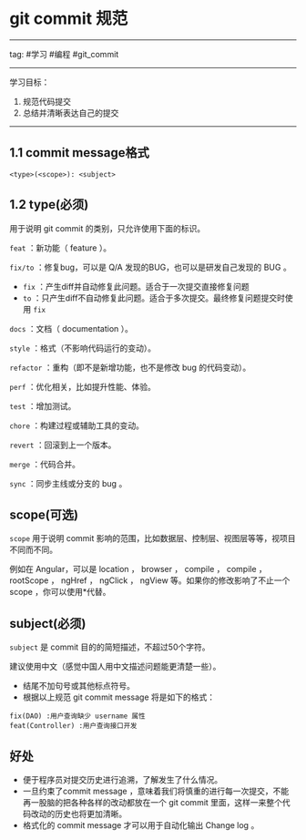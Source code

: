 # git commit 规范

---
tag:
#学习 #编程 #git_commit 

---
学习目标：

1. 规范代码提交
2. 总结并清晰表达自己的提交

---

## 1.1 commit message格式

```text
<type>(<scope>): <subject>
```

## 1.2 type(必须)

用于说明 git commit 的类别，只允许使用下面的标识。

`feat` ：新功能（ feature ）。

`fix/to` ：修复bug，可以是 Q/A 发现的BUG，也可以是研发自己发现的 BUG 。

-   `fix` ：产生diff并自动修复此问题。适合于一次提交直接修复问题
-   `to` ：只产生diff不自动修复此问题。适合于多次提交。最终修复问题提交时使用 `fix`

`docs` ：文档（ documentation ）。

`style` ：格式（不影响代码运行的变动）。

`refactor` ：重构（即不是新增功能，也不是修改 bug 的代码变动）。

`perf` ：优化相关，比如提升性能、体验。

`test` ：增加测试。

`chore` ：构建过程或辅助工具的变动。

`revert` ：回滚到上一个版本。

`merge` ：代码合并。

`sync` ：同步主线或分支的 bug 。

## scope(可选)

`scope` 用于说明 commit 影响的范围，比如数据层、控制层、视图层等等，视项目不同而不同。

例如在 Angular，可以是 location ， browser ， compile ， compile ， rootScope ，  ngHref ， ngClick ， ngView 等。如果你的修改影响了不止一个 scope ，你可以使用*代替。

## subject(必须)

`subject` 是 commit 目的的简短描述，不超过50个字符。

建议使用中文（感觉中国人用中文描述问题能更清楚一些）。

-   结尾不加句号或其他标点符号。
-   根据以上规范 git commit message 将是如下的格式：

```text
fix(DAO) :用户查询缺少 username 属性 
feat(Controller) :用户查询接口开发
```

## 好处

-   便于程序员对提交历史进行追溯，了解发生了什么情况。
-   一旦约束了commit message ，意味着我们将慎重的进行每一次提交，不能再一股脑的把各种各样的改动都放在一个 git commit 里面，这样一来整个代码改动的历史也将更加清晰。
-   格式化的 commit message 才可以用于自动化输出 Change log 。
